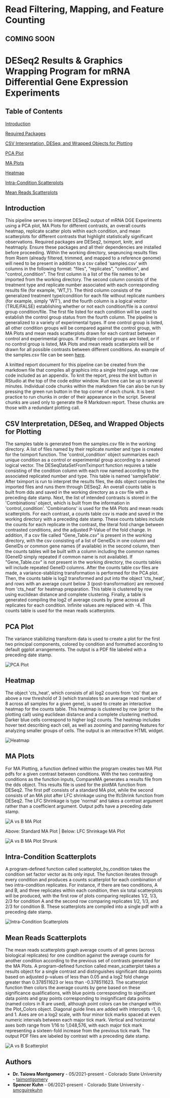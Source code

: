 
# Read Filtering, Mapping, and Feature Counting

## COMING SOON

# DESeq2 Results & Graphics Wrapping Program for mRNA Differential Gene Expression Experiments

## Table of Contents

[Introduction](#Introduction)

[Required Packages](#Required-Packages)

[CSV Interpretation, DESeq, and Wrapped Objects for Plotting](#CSV-Interpretation,-DESeq,-and-Wrapped-Objects-for-Plotting)

[PCA Plot](#PCA-Plot)

[MA Plots](#MA-Plots)

[Heatmap](#Heatmap)

[Intra-Condition Scatterplots](#Intra--Condition-Scatterplots)

[Mean Reads Scatterplots](#Mean-Reads-Scatterplots)


## Introduction

This pipeline serves to interpret DESeq2 output of mRNA DGE Experiments using a PCA plot, MA Plots for different contrasts, an overall counts heatmap, replicate scatter plots within each condition, and mean scatterplots for different contrasts that highlight statistically significant observations. Required packages are DESeq2, tximport, knitr, and heatmaply. Ensure these packages and all their dependencies are installed before proceeding. Within the working directory, seqeuncing results files from Rsem (already filtered, trimmed, and mapped to a reference genome) will need to be present in addition to a csv called 'samples.csv' with columns in the following format: "files", "replicates", "condition", and "control_condition". The first column is a list of the file names to be imported from the working directory. The second column consists of the treatment type and replicate number associated with each corresponding results file (for example, 'WT_1'). The third column consists of the generalized treatment type/condition for each file without replicate numbers (for example, simply 'WT'), and the fourth column is a logical vector (TRUE/FALSE) establishing whether or not each condition/file is a control group condition/file. The first file listed for each condition will be used to establish the control group status from the fourth column. The pipeline is generalized to a variety of experimental types. If one control group is listed, all other condition groups will be compared against the control group, with MA Plots and mean reads scatterplots drawn for each contrast between control and experimental groups. If multiple control groups are listed, or if no control group is listed, MA Plots and mean reads scatterplots will be drawn for all possible contrasts between different conditions. An example of the samples.csv file can be seen [here](ExampleData/samples.csv). 

A knitted report document for this pipeline can be created from the markdown file that compiles all graphics into a single html page, with raw code included as an appendix. To knit the report, press the knit button in RStudio at the top of the code editor window. Run time can be up to several minutes. Individual code chunks within the markdown file can also be run by pressing the green run button in the top corner of each chunk. It is best practice to run chunks in order of their appearance in the script. Several chunks are used only to generate the R Markdown report. These chunks are those with a redundant plotting call.

## CSV Interpretation, DESeq, and Wrapped Objects for Plotting

The samples table is generated from the samples.csv file in the working directory. A list of files named by their replicate number and type is created for the tximport function. The 'control_condition' object summarizes each unique condition as a control or experimental group according to a named logical vector. The DESeqDataSetFromTximport function requires a table consisting of the condition column with each row named according to the associated replicated number and type. This table is named 'sampleTable'. After tximport is run to interpret the results files, the dds object compiles the imported files and runs them through DESeq2. An overall counts table is built from dds and saved in the working directory as a csv file with a preceding date stamp. Next, the list of intended contrasts is stored in the 'Combinations' object, which is built from the information in 'control_condition'. 'Combinations' is used for the MA Plots and mean reads scatterplots. For each contrast, a counts table csv is made and saved in the working directory with a preceding date stamp. These counts tables include the counts for each replicate in the contrast, the literal fold change between contrasted conditions, and the adjusted P-Value of the fold change. In addition, if a csv file called "Gene_Table.csv" is present in the working directory, with the csv consisting of a list of GeneIDs in one column and GeneIDs or common gene names (if available) in the second column, then the counts tables will be built with a column including the common names (GeneID simply repeated if common name is not available). If "Gene_Table.csv" is not present in the working directory, the counts tables will include repeated GeneID columns. After the counts table csv files are made, a variance-stablizing transformation is performed for the PCA plot. Then, the counts table is log2 transformed and put into the object 'cts_heat', and rows with an average count below 3 (post-transformation) are removed from 'cts_heat' for heatmap preparation. This table is clustered by row using euclidean distance and complete clustering. Finally, a table is generated compiling the log2 of average counts by gene across all replicates for each condition. Infinite values are replaced with -4. This counts table is used for the mean reads scatterplots. 

## PCA Plot

The variance stabilizing transform data is used to create a plot for the first two principal components, colored by condition and formatted according to default ggplot arrangements. The output is a PDF file labeled with a preceding date stamp.

![PCA Plot](ExamplePlots/Example_PCA_plot.jpeg)

## Heatmap

The object 'cts_heat', which consists of all log2 counts from 'cts' that are above a row threshold of 3 (which translates to an average read number of 8 across all samples for a given gene), is used to create an interactive heatmap for the counts table. This heatmap is clustered by row (prior to the plotting call) using euclidean distance and a complete clustering method. Darker blue cells correspond to higher log2 counts. The heatmap includes hover text describing each cell, as well as zooming and panning features for analyzing smaller groups of cells. The output is an interactive HTML widget.

![Heatmap](ExamplePlots/Example_Heatmap.jpeg)

## MA Plots

For MA Plotting, a function defined within the program creates two MA Plot pdfs for a given contrast between conditions. With the two contrasting conditions as the function inputs, CompareMA generates a results file from the dds object. This results file is used for the plotMA function from DESeq2. The first pdf consists of a standard MA plot, while the second consists of an MA plot after LFC shrinkage using the lfcShrink function from DESeq2. The LFC Shrinkage is type 'normal' and takes a contrast argument rather than a coefficient argument. Output pdfs have a preceding date stamp.

![A vs B MA Plot](ExamplePlots/Example_AvsB_MA.jpeg)

Above: Standard MA Plot | Below: LFC Shrinkage MA Plot

![A vs B MA Plot Shrunk](ExamplePlots/Example_AvsB_MA_shrunk.jpeg)

## Intra-Condition Scatterplots

A program-defined function called scatterplot_by_condition takes the condition set factor vector as its only input. The function iterates through every condition and produces a counts scatterplot for each combination of two intra-condition replicates. For instance, if there are two conditions, A and B, and three replicates within each condition, then six total scatterplots will be produced, with the first row of plots comparing replicates 1/2, 1/3, 2/3 for condition A and the second row comparing replicates 1/2, 1/3, and 2/3 for condition B. These scatterplots are compiled into a single pdf with a preceding date stamp. 

![Intra-Condition Scatterplots](ExamplePlots/Example_scatter_plots.jpeg)

## Mean Reads Scatterplots

The mean reads scatterplots graph average counts of all genes (across biological replicates) for one condition against the average counts for another condition according to the previous set of contrasts generated for the MA Plots. A program-defined function called mean_scatterplot takes a results object for a single contrast and distinguishes significant data points based on adjusted p-values of less than 0.05 and a log2 fold change greater than 0.378511623 or less than -0.378511623. The scatterplot function then colors the average counts by gene based on these significance qualifications, with blue points corresponding to significant data points and gray points corresponding to insignificant data points (named colors in R are used), although point colors can be changed within the Plot_Colors object. Diagonal guide lines are added with intercepts -1, 0, and 1. Axes are on a log2 scale, with four minor tick marks spaced at even numeric intervals between each major tick mark. Vertical and horizontal axes both range from 1/16 to 1,048,576, with each major tick mark representing a sixteen-fold increase from the previous tick mark. The output PDF files are labeled by contrast with a preceding date stamp. 

![A vs B Scatterplot](ExamplePlots/Example_AvsB_means_plot.jpeg)

## Authors

* **Dr. Taiowa Montgomery** - 05/2021-present - Colorado State University - [taimontgomery](https://github.com/taimontgomery)
* **Spencer Kuhn** - 06/2021-present - Colorado State University - [smcguirekuhn](https://github.com/smcguirekuhn)
